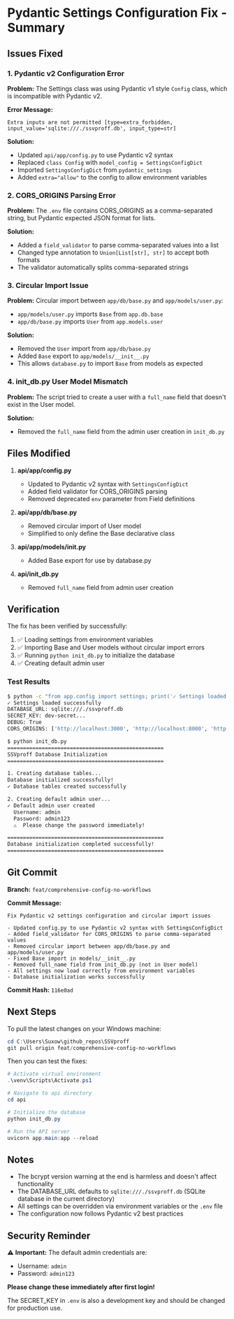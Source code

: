 # Pydantic Settings Configuration Fix - Summary

## Issues Fixed

### 1. **Pydantic v2 Configuration Error**
**Problem:** The Settings class was using Pydantic v1 style `Config` class, which is incompatible with Pydantic v2.

**Error Message:**
```
Extra inputs are not permitted [type=extra_forbidden, input_value='sqlite:///./ssvproff.db', input_type=str]
```

**Solution:**
- Updated `api/app/config.py` to use Pydantic v2 syntax
- Replaced `class Config` with `model_config = SettingsConfigDict`
- Imported `SettingsConfigDict` from `pydantic_settings`
- Added `extra="allow"` to the config to allow environment variables

### 2. **CORS_ORIGINS Parsing Error**
**Problem:** The `.env` file contains CORS_ORIGINS as a comma-separated string, but Pydantic expected JSON format for lists.

**Solution:**
- Added a `field_validator` to parse comma-separated values into a list
- Changed type annotation to `Union[List[str], str]` to accept both formats
- The validator automatically splits comma-separated strings

### 3. **Circular Import Issue**
**Problem:** Circular import between `app/db/base.py` and `app/models/user.py`:
- `app/models/user.py` imports `Base` from `app.db.base`
- `app/db/base.py` imports `User` from `app.models.user`

**Solution:**
- Removed the `User` import from `app/db/base.py`
- Added `Base` export to `app/models/__init__.py`
- This allows `database.py` to import `Base` from models as expected

### 4. **init_db.py User Model Mismatch**
**Problem:** The script tried to create a user with a `full_name` field that doesn't exist in the User model.

**Solution:**
- Removed the `full_name` field from the admin user creation in `init_db.py`

## Files Modified

1. **api/app/config.py**
   - Updated to Pydantic v2 syntax with `SettingsConfigDict`
   - Added field validator for CORS_ORIGINS parsing
   - Removed deprecated `env` parameter from Field definitions

2. **api/app/db/base.py**
   - Removed circular import of User model
   - Simplified to only define the Base declarative class

3. **api/app/models/__init__.py**
   - Added Base export for use by database.py

4. **api/init_db.py**
   - Removed `full_name` field from admin user creation

## Verification

The fix has been verified by successfully:
1. ✅ Loading settings from environment variables
2. ✅ Importing Base and User models without circular import errors
3. ✅ Running `python init_db.py` to initialize the database
4. ✅ Creating default admin user

### Test Results
```bash
$ python -c "from app.config import settings; print('✓ Settings loaded successfully')"
✓ Settings loaded successfully
DATABASE_URL: sqlite:///./ssvproff.db
SECRET_KEY: dev-secret...
DEBUG: True
CORS_ORIGINS: ['http://localhost:3000', 'http://localhost:8000', 'http://127.0.0.1:3000', 'http://127.0.0.1:8000']

$ python init_db.py
==================================================
SSVproff Database Initialization
==================================================

1. Creating database tables...
Database initialized successfully!
✓ Database tables created successfully

2. Creating default admin user...
✓ Default admin user created
  Username: admin
  Password: admin123
  ⚠️  Please change the password immediately!

==================================================
Database initialization completed successfully!
==================================================
```

## Git Commit

**Branch:** `feat/comprehensive-config-no-workflows`

**Commit Message:**
```
Fix Pydantic v2 settings configuration and circular import issues

- Updated config.py to use Pydantic v2 syntax with SettingsConfigDict
- Added field_validator for CORS_ORIGINS to parse comma-separated values
- Removed circular import between app/db/base.py and app/models/user.py
- Fixed Base import in models/__init__.py
- Removed full_name field from init_db.py (not in User model)
- All settings now load correctly from environment variables
- Database initialization works successfully
```

**Commit Hash:** `116e0ad`

## Next Steps

To pull the latest changes on your Windows machine:

```powershell
cd C:\Users\Suxow\github_repos\SSVproff
git pull origin feat/comprehensive-config-no-workflows
```

Then you can test the fixes:

```powershell
# Activate virtual environment
.\venv\Scripts\Activate.ps1

# Navigate to api directory
cd api

# Initialize the database
python init_db.py

# Run the API server
uvicorn app.main:app --reload
```

## Notes

- The bcrypt version warning at the end is harmless and doesn't affect functionality
- The DATABASE_URL defaults to `sqlite:///./ssvproff.db` (SQLite database in the current directory)
- All settings can be overridden via environment variables or the `.env` file
- The configuration now follows Pydantic v2 best practices

## Security Reminder

⚠️ **Important:** The default admin credentials are:
- Username: `admin`
- Password: `admin123`

**Please change these immediately after first login!**

The SECRET_KEY in `.env` is also a development key and should be changed for production use.
